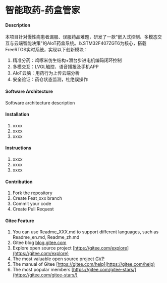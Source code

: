 # 智能取药-药盒管家

#### Description
本项目针对慢性病患者漏服、误服药品难题，研发了一款"嵌入式控制、多模态交互与云端智能决策"的AIoT药盒系统。以STM32F407ZGT6为核心，搭载FreeRTOS实时系统，实现以下创新模块：  
1. 精准分药：鸡啄米仿生结构+滑台步进电机编码闭环控制
2. 多模交互：LVGL触控、语音播报及手机APP
3. AIoT云脑：用药行为上传云端分析
4. 安全验证：药仓状态监测，杜绝误操作



#### Software Architecture
Software architecture description

#### Installation

1.  xxxx
2.  xxxx
3.  xxxx

#### Instructions

1.  xxxx
2.  xxxx
3.  xxxx

#### Contribution

1.  Fork the repository
2.  Create Feat_xxx branch
3.  Commit your code
4.  Create Pull Request


#### Gitee Feature

1.  You can use Readme\_XXX.md to support different languages, such as Readme\_en.md, Readme\_zh.md
2.  Gitee blog [blog.gitee.com](https://blog.gitee.com)
3.  Explore open source project [https://gitee.com/explore](https://gitee.com/explore)
4.  The most valuable open source project [GVP](https://gitee.com/gvp)
5.  The manual of Gitee [https://gitee.com/help](https://gitee.com/help)
6.  The most popular members  [https://gitee.com/gitee-stars/](https://gitee.com/gitee-stars/)
